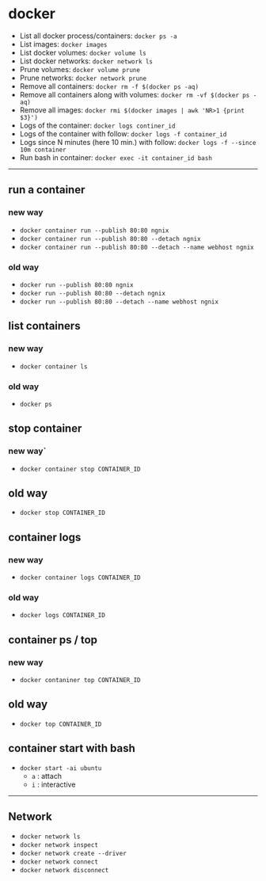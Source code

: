 # docker

- List all docker process/containers: `docker ps -a`
- List images: `docker images`
- List docker volumes: `docker volume ls`
- List docker networks: `docker network ls`
- Prune volumes: `docker volume prune`
- Prune networks: `docker network prune`
- Remove all containers: `docker rm -f $(docker ps -aq)`
- Remove all containers along with volumes: `docker rm -vf $(docker ps -aq)`
- Remove all images: `docker rmi $(docker images | awk 'NR>1 {print $3}')`
- Logs of the container: `docker logs continer_id`
- Logs of the container with follow: `docker logs -f container_id`
- Logs since N minutes (here 10 min.) with follow: `docker logs -f --since 10m container`
- Run bash in container: `docker exec -it container_id bash`

-----
## run a container
### new way
- `docker container run --publish 80:80 ngnix`
- `docker container run --publish 80:80 --detach ngnix`
- `docker container run --publish 80:80 --detach --name webhost ngnix`
### old way
- `docker run --publish 80:80 ngnix`
- `docker run --publish 80:80 --detach ngnix`
- `docker run --publish 80:80 --detach --name webhost ngnix`

## list containers
### new way
- `docker container ls`
### old way
- `docker ps`

## stop container
### new way`
- `docker container stop CONTAINER_ID`
## old way
- `docker stop CONTAINER_ID`

## container logs
### new way
- `docker container logs CONTAINER_ID`
### old way
- `docker logs CONTAINER_ID`

## container ps / top
### new way
- `docker contaniner top CONTAINER_ID`
## old way
- `docker top CONTAINER_ID`


## container start with bash
- `docker start -ai ubuntu`
  - `a` : attach
  - `i` : interactive

----

## Network
- `docker network ls`
- `docker network inspect`
- `docker network create --driver`
- `docker network connect`
- `docker network disconnect`
